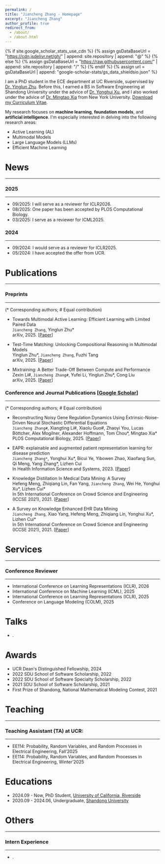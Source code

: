 ```yaml
---
permalink: /
title: "Jiancheng Zhang - Homepage"
excerpt: "Jiancheng Zhang"
author_profile: true
redirect_from: 
  - /about/
  - /about.html
---
```


{% if site.google_scholar_stats_use_cdn %}
{% assign gsDataBaseUrl = "https://cdn.jsdelivr.net/gh/" | append: site.repository | append: "@" %}
{% else %}
{% assign gsDataBaseUrl = "https://raw.githubusercontent.com/" | append: site.repository | append: "/" %}
{% endif %}
{% assign url = gsDataBaseUrl | append: "google-scholar-stats/gs_data_shieldsio.json" %}

<span class='anchor' id='about-me'></span>

I am a PhD student in the ECE department at UC Riverside, supervised by <a href="https://yinglunz.com/" target="_blue">Dr. Yinglun Zhu</a>. Before this, I earned a BS in Software Engineering at Shandong University under the advice of <a href="https://faculty.sdu.edu.cn/xuyonghui1/zh_CN/index.htm" target="_blue">Dr. Yonghui Xu</a>, and I also worked under the advice of <a href="https://sites.google.com/nyu.edu/mingtao-xia/home" target="_blue">Dr. Mingtao Xia</a> from New York University. <a href="/_pages/CV.pdf" target="_blank">Download my Curriculum Vitae</a>. 


My research focuses on <b>machine learning</b>, <b>foundation models</b>, and <b>artificial intelligence</b>. I'm especially interested in delving into the following research areas:

- Active Learning (AL)
- Multimodal Models
- Large Language Models (LLMs)
- Efficient Machine Learning

<span class='anchor' id='-News'></span>

# News
---

### 2025
---

- 09/2025: I will serve as a reviewer for ICLR2026.
- 08/2025: One paper has been accepted by PLOS Computational Biology.
- 03/2025: I serve as a reviewer for ICML2025.

### 2024
---
- 09/2024: I would serve as a reviewer for ICLR2025.
- 05/2024: I have accepted the offer from UCR.







<span class='anchor' id='-Publications'></span>

# Publications
---
### Preprints
---
(* Corresponding authors; # Equal contribution)

- Towards Multimodal Active Learning: Efficient Learning with Limited Paired Data<br>
`Jiancheng Zhang`, Yinglun Zhu\*<br>
arXiv, 2025. [<a href="">Paper</a>]

- Test-Time Matching: Unlocking Compositional Reasoning in Multimodal Models<br>
Yinglun Zhu\*, `Jiancheng Zhang`, Fuzhi Tang<br>
arXiv, 2025. [<a href="">Paper</a>]


- Mixtraining: A Better Trade-Off Between Compute and Performance<br>
Zexin Li#, `Jiancheng Zhang#`, Yufei Li, Yinglun Zhu\*, Cong Liu<br>
arXiv, 2025. [<a href="https://arxiv.org/pdf/2502.19513">Paper</a>]

### Conference and Journal Publications [<a href="https://scholar.google.com/citations?hl=en&user=tIKc8voAAAAJ&view_op=list_works&gmla=A[…]ho3HWBaDojBo8vRM3HCL1dK1AEj4PG4QjDQjqeEDXf3Z-VQYmncjW_rAbJs">Google Scholar</a>] 
---
(* Corresponding authors; # Equal contribution)

- Reconstructing Noisy Gene Regulation Dynamics Using Extrinsic-Noise-Driven Neural Stochastic Differential Equations<br>
`Jiancheng Zhang#`, Xiangting Li#, Xiaolu Guo#, Zhaoyi You, Lucas Böttcher, Alex Mogilner, Alexander Hoffmann, Tom Chou\*, Mingtao Xia\*<br>
PLOS Computational Biology, 2025. [<a href="https://journals.plos.org/ploscompbiol/article?id=10.1371/journal.pcbi.1013462">Paper</a>]

- EAPR: explainable and augmented patient representation learning for disease prediction<br>
`Jiancheng Zhang*`, Yonghui Xu\*, Bicui Ye, Yibowen Zhao, Xiaofang Sun, Qi Meng, Yang Zhang\*, Lizhen Cui<br>
In Health Information Science and Systems, 2023. [<a href="https://link.springer.com/article/10.1007/s13755-023-00256-5">Paper</a>]

- Knowledge Distillation In Medical Data Mining: A Survey<br>
Hefeng Meng, Zhiqiang Lin, Fan Yang, `Jiancheng Zhang`, Wei He, Yonghui Xu\*, Lizhen Cui\* <br>
In 5th International Conference on Crowd Science and Engineering (ICCSE 2021), 2021. [<a href="https://dl.acm.org/doi/abs/10.1145/3503181.3503211">Paper</a>]

- A Survey on Knowledge Enhanced EHR Data Mining<br>
`Jiancheng Zhang`, Xiao Yang, Hefeng Meng, Zhiqiang Lin, Yonghui Xu\*, Lizhen Cui\* <br>
In 5th International Conference on Crowd Science and Engineering (ICCSE 2021), 2021. [<a href="https://dl.acm.org/doi/abs/10.1145/3503181.3503202">Paper</a>]


<span class='anchor' id='-Services'></span>

# Services
---
### Conference Reviewer
---

- International Conference on Learning Representations (ICLR), 2026
- International Conference on Machine Learning (ICML), 2025
- International Conference on Learning Representations (ICLR), 2025
- Conference on Language Modeling (COLM), 2025


<span class='anchor' id='-Talks'></span>

# Talks

- .


<span class='anchor' id='-Awards'></span>

# Awards
- UCR Dean's Distinguished Fellowship, 2024
- 2022 SDU School of Software Scholarship, 2022
- 2022 SDU School of Software Specialty Scholarship, 2022
- 2021 SDU School of Software Scholarship, 2021
- First Prize of Shandong, National Mathematical Modeling Contest, 2021
  
<span class='anchor' id='-Teaching'></span>

# Teaching
---
### Teaching Assistant (TA) at UCR:
---
- EE114: Probability, Random Variables, and Random Processes in Electrical Engineering, Fall’2025
- EE114: Probability, Random Variables, and Random Processes in Electrical Engineering, Winter’2025




<span class='anchor' id='-Educations'></span>

# Educations
- 2024.09 - Now, PhD Student, <a href="https://www.ucr.edu/">University of California, Riverside</a> 
- 2020.09 - 2024.06, Undergraduate, <a href="https://www.sdu.edu.cn/">Shandong University</a> 
 





<span class='anchor' id='-Others'></span>

# Others
---
### Intern Experience
---
- .
